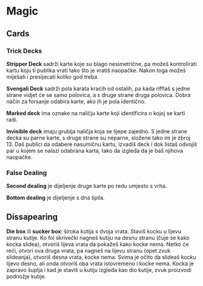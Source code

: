 # Magic

## Cards

### Trick Decks

**Stripper Deck** sadrži karte koje su blago nesimetrične, pa možeš kontrolirati kartu koju ti publika vrati tako što je vratiš naopačke. Nakon toga možeš miješati i presijecati koliko god treba.

**Svengali Deck** sadrži pola karata kraćih od ostalih, pa kada rifflaš s jedne strane vidjet će se samo polovica, a s druge strane druga polovica. Dobra način za forsanje odabira karte, ako ih je pola identično.

**Marked deck** ima oznake na naličju karte koji identificira o kojoj se karti radi.

**Invisible deck** imaju grublja naličja koja se lijepe zajedno. S jedne strane decka su parne karte, s druge strane su neparne, složene tako im je zbroj 13. Daš publici da odabere nasumičnu kartu, izvadiš deck i dok listaš odvojiš par u kojem se nalazi odabrana karta, tako da izgleda da je baš njihova naopačke.

### False Dealing

**Second dealing** je dijeljenje druge karte po redu umjesto s vrha.

**Bottom dealing** je dijeljenje s dna špila.

## Dissapearing

**Die box** ili **sucker box**: široka kutija s dvoja vrata. Staviš kocku u lijevu stranu kutije. Ko fol skrivečki nagneš kutiju na desnu stranu (čuje se kako kocka slidea), otvoriš lijeva vrata da pokažeš kako kocke nema. Netko će reći, otvori ova druga vrata, pa nagneš na lijevu stranu (opet zvuk slideanja), otvoriš desna vrata, kocke nema. Svima je očito da slideaš kocku lijevo desno, ali onda otvoriš oba vrata istovremeno i kocke nema. Kocka je zapravo šuplja i kad je staviš u kutiju izgleda kao dio kutije, zvuk proizvodi podnožje kutije.
